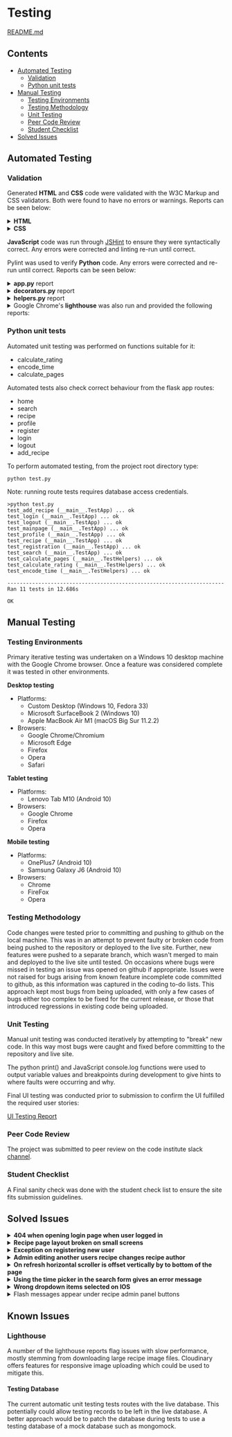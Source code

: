 # Testing

[README.md](README.md)

## Contents

- [Automated Testing](#Automated-Testing)
  - [Validation](#Validation)
  - [Python unit tests](#Python-unit-tests)
- [Manual Testing](#Manual-Testing)
  - [Testing Environments](#Testing-Environments)
  - [Testing Methodology](#Testing-Methodology)
  - [Unit Testing](#Unit-Testing)
  - [Peer Code Review](#Peer-Code-Review)
  - [Student Checklist](#Student-Checklist)
- [Solved Issues](#Solved-Issues)

## Automated Testing

### Validation

Generated **HTML** and **CSS** code were validated with the W3C Markup and CSS validators. Both were found to have no errors or warnings. Reports can be seen below:

<details>
<summary><b>HTML</b></summary>

- [Home page](dev/tests/html/home_page-validation_report.pdf)
- [Login page](dev/tests/html/login_page-validation_report.pdf)
- [Recipe page](dev/tests/html/recipe_page-validation_report.pdf)
- [Add recipe page](dev/tests/html/add_recipe_page-validation_report.pdf)
- [Edit recipe page](dev/tests/html/edit_recipe_page-validation_report.pdf)
- [Profile page](dev/tests/html/profile_page-validation_report.pdf)
- [Search page](dev/tests/html/search_page-validation_report.pdf)
</details>

<details>
<summary><b>CSS</b></summary>

- [style.css](dev/tests/css/style_css-validation_report.pdf) - Global style sheet
- [login.css](dev/tests/css/login_css-validation_report.pdf) - Login page style sheet
- [recipe.css](dev/tests/css/recipe_css-validation_report.pdf) - Recipe and add/edit recipe pages style sheet
- [search.css](dev/tests/css/search_css-validation_report.pdf) - Search page style sheet
</details>

**JavaScript** code was run through [JSHint](https://jshint.com/) to ensure they were syntactically correct. Any errors were corrected and linting re-run until correct.

Pylint was used to verify **Python** code. Any errors were corrected and re-run until correct. Reports can be seen below:

<details>
<summary><b>app.py</b> report</summary>

```console output
************* Module app
app.py:17:4: W0611: Unused import env (unused-import)

------------------------------------------------------------------

Your code has been rated at 9.95/10 (previous run: 9.95/10, +0.00)
```
[app report](dev/tests/pylint/app_report.txt)

A warning regarding unused-imports remains as the linter is unable to recognise the use of variables in env.py.

</details>

<details>
<summary><b>decorators.py</b> report</summary>

```console output

--------------------------------------------------------------------

Your code has been rated at 10.00/10 (previous run: 10.00/10, +0.00)
```
[decorators report](dev/tests/pylint/decorators_report.txt)

</details>

<details>
<summary><b>helpers.py</b> report</summary>

```console output

--------------------------------------------------------------------

Your code has been rated at 10.00/10 (previous run: 10.00/10, +0.00)
```

[helpers report](dev/tests/pylint/helpers_report.txt)

</details>



<details>

<summary>Google Chrome's <b>lighthouse</b> was also run and provided the following reports:</summary>

Home page

- [Mobile](dev/tests/lighthouse/homepage(mobile).pdf)
- [Desktop](dev/tests/lighthouse/homepage(desktop).pdf)

login page

- [Mobile](dev/tests/lighthouse/loginpage(mobile).pdf)
- [Desktop](dev/tests/lighthouse/loginpage(desktop).pdf)

recipe page

- [Mobile](dev/tests/lighthouse/recipepage(mobile).pdf)
- [Desktop](dev/tests/lighthouse/recipepage(desktop).pdf)

edit recipe page

- [Mobile](dev/tests/lighthouse/editrecipepage(mobile).pdf)
- [Desktop](dev/tests/lighthouse/editrecipepage(desktop).pdf)

profile page

- [Mobile](dev/tests/lighthouse/profilepage(mobile).pdf)
- [Desktop](dev/tests/lighthouse/profilepage(desktop).pdf)

search page

- [Mobile](dev/tests/lighthouse/searchpage(mobile).pdf)
- [Desktop](dev/tests/lighthouse/searchpage(desktop).pdf)

</details>



### Python unit tests

Automated unit testing was performed on functions suitable for it:

- calculate_rating
- encode_time
- calculate_pages

Automated tests also check correct behaviour from the flask app routes:

- home
- search
- recipe
- profile
- register
- login
- logout
- add_recipe

To perform automated testing, from the project root directory type:

`python test.py`

Note: running route tests requires database access credentials.

```
>python test.py
test_add_recipe (__main__.TestApp) ... ok
test_login (__main__.TestApp) ... ok
test_logout (__main__.TestApp) ... ok
test_mainpage (__main__.TestApp) ... ok
test_profile (__main__.TestApp) ... ok
test_recipe (__main__.TestApp) ... ok
test_registration (__main__.TestApp) ... ok
test_search (__main__.TestApp) ... ok
test_calculate_pages (__main__.TestHelpers) ... ok
test_calculate_rating (__main__.TestHelpers) ... ok
test_encode_time (__main__.TestHelpers) ... ok

----------------------------------------------------------------------
Ran 11 tests in 12.686s

OK
```

## Manual Testing

### Testing Environments

Primary iterative testing was undertaken on a Windows 10 desktop machine with the Google Chrome browser. Once a feature was considered complete it was tested in other environments.

**Desktop testing**

- Platforms:
  - Custom Desktop (Windows 10, Fedora 33)
  - Microsoft SurfaceBook 2 (Windows 10)
  - Apple MacBook Air M1 (macOS Big Sur 11.2.2)
- Browsers:
  - Google Chrome/Chromium
  - Microsoft Edge
  - Firefox
  - Opera
  - Safari

**Tablet testing**

- Platforms:
  - Lenovo Tab M10 (Android 10)
- Browsers:
  - Google Chrome
  - Firefox
  - Opera

**Mobile testing**

- Platforms:
  - OnePlus7 (Android 10)
  - Samsung Galaxy J6 (Android 10)
- Browsers:
  - Chrome
  - FireFox
  - Opera

### Testing Methodology

Code changes were tested prior to committing and pushing to github on the local machine. This was in an attempt to prevent faulty or broken code from being pushed to the repository or deployed to the live site. Further, new features were pushed to a separate branch, which wasn't merged to main and deployed to the live site until tested. On occasions where bugs were missed in testing an issue was opened on github if appropriate. Issues were not raised for bugs arising from known feature incomplete code committed to github, as this information was captured in the coding to-do lists. This approach kept most bugs from being uploaded, with only a few cases of bugs either too complex to be fixed for the current release, or those that introduced regressions in existing code being uploaded.

### Unit Testing

Manual unit testing was conducted iteratively by attempting to "break" new code. In this way most bugs were caught and fixed before committing to the repository and live site.

The python print() and JavaScript console.log functions were used to output variable values and breakpoints during development to give hints to where faults were occurring and why.

Final UI testing was conducted prior to submission to confirm the UI fulfilled the required user stories:

[UI Testing Report](dev/tests/uitesting.pdf)

### Peer Code Review

The project was submitted to peer review on the code institute slack [channel](https://code-institute-room.slack.com/archives/CGWQJQKC5/p1616189018032700).

### Student Checklist

A Final sanity check was done with the student check list to ensure the site fits submission guidelines.

## Solved Issues

<details>
<summary><b>404 when opening login page when user logged in</b></summary>

[Link](https://github.com/seanyoung247/Plum/issues/5). If a user is already logged in and tries to open the login page the website raises a 404 error.

**Cause**

Missing url_for in redirect

**Resolution**

[Fix: Fixes 404 error from login page when user already logged in](https://github.com/seanyoung247/Plum/commit/48d99c929fc639fb840b948ceb74c05125b0ff3c)
</details>

<details>
<summary><b>Recipe page layout broken on small screens</b></summary>

[Link](https://github.com/seanyoung247/Plum/issues/6). Page layout breaks when using Google Chrome's responsive layout test.

**Cause**

Fault in either Google Chrome or Materialize.

**Resolution**

Not applicable.
</details>

<details>
<summary><b>Exception on registering new user</b></summary>

[Link](https://github.com/seanyoung247/Plum/issues/7). Exception raised when registering new user.

**Cause**

User not being added properly to session cookie after registration.

**Resolution**

[Fix: Fixes exception on registering new user](https://github.com/seanyoung247/Plum/commit/715e6082fe0249b77427f4768a93af4d3bb59e8d)
</details>

<details>
<summary><b> Admin editing another users recipe changes recipe author</b></summary>

[Link](https://github.com/seanyoung247/Plum/issues/13). Admin user overwrites original author field.

**Cause**

Author field overwritten when updating recipe record

**Resolution**

[Fix: Prevents overwriting author when editing a recipe](https://github.com/seanyoung247/Plum/commit/769cca4aee720263c1868fa3bc02b0d66a1b8226)
</details>

<details>
<summary><b>On refresh horizontal scroller is offset vertically by to bottom of the page</b></summary>

[Link](https://github.com/seanyoung247/Plum/issues/15). Firefox offsets contents.

**Cause**

Scroll-item being set to 100% height.

**Resolution**

[Fix: Fixes firefox layout issue of horizontal scroller](https://github.com/seanyoung247/Plum/commit/00b358e11f80abb1bfb0b158ce4d1775b60360ac)
</details>

<details>
<summary><b>Using the time picker in the search form gives an error message</b></summary>
[Link](https://github.com/seanyoung247/Plum/issues/32). The following error is displayed in the console when using the time-picker component:
`[Intervention] Unable to preventDefault inside passive event listener due to target being treated as passive.`
**Cause**

Appears to be issue within materialize. Possibly using a passive scroll event listener.

**Resolution**

Not Applicable
</details>

<details>
<summary><b>Wrong dropdown items selected on IOS</b></summary>

[Link](https://github.com/seanyoung247/Plum/issues/37). Materialize select control selects incorrect options when using IOS.

**Cause**

Appears to be a materialize bug. Missed as no IOS hardware was available for testing, problem doesn't seem to appear when using browser stack.

**Resolution**

Converted select items to system default with custom styling to fit site design. Fixed in commit [c9174f2](https://github.com/seanyoung247/Plum/commit/c9174f2b7a4b7b288d8bfe2bed99c0809cd60aa3).

</details>

<details>
<summary>Flash messages appear under recipe admin panel buttons</summary>
[Link](https://github.com/seanyoung247/Plum/issues/39). Flash messages appear beneath recipe admin buttons.

**Cause**

Flash messages given too low a z-index.

**Resolution**

Flash message z-index increased to 5. Fixed in commit: [0528c8b](https://github.com/seanyoung247/Plum/commit/0528c8bf2d231b8305659cc0a4d5ecc3ad43a63b)
</details>



## Known Issues

### Lighthouse

A number of the lighthouse reports flag issues with slow performance, mostly stemming from downloading large recipe image files. Cloudinary offers features for responsive image uploading which could be used to mitigate this.

#### Testing Database

The current automatic unit testing tests routes with the live database. This potentially could allow testing records to be left in the live database. A better approach would be to patch the database during tests to use a testing database of a mock database such as mongomock.